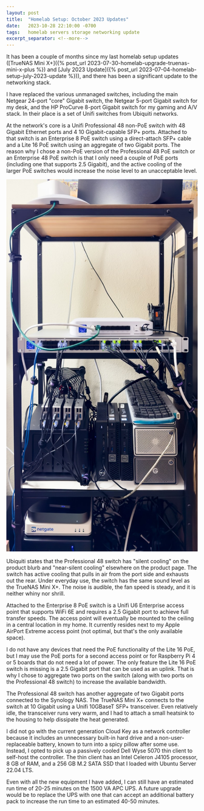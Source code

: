 ```yaml
---
layout: post
title:  "Homelab Setup: October 2023 Updates"
date:   2023-10-28 22:10:00 -0700
tags:   homelab servers storage networking update
excerpt_separator: <!--more-->
---
```


It has been a couple of months since my last homelab setup updates ([TrueNAS Mini X+]({% post_url 2023-07-30-homelab-upgrade-truenas-mini-x-plus %}) and [July 2023 Update]({% post_url 2023-07-04-homelab-setup-july-2023-update %})), and there has been a significant update to the networking stack.

I have replaced the various unmanaged switches, including the main Netgear 24-port "core" Gigabit switch, the Netgear 5-port Gigabit switch for my desk, and the HP ProCurve 8-port Gigabit switch for my gaming and A/V stack. In their place is a set of Unifi switches from Ubiquiti networks.

<!--more-->

At the network's core is a Unifi Professional 48 non-PoE switch with 48 Gigabit Ethernet ports and 4 10 Gigabit-capable SFP+ ports. Attached to that switch is an Enterprise 8 PoE switch using a direct-attach SFP+ cable and a Lite 16 PoE switch using an aggregate of two Gigabit ports. The reason why I chose a non-PoE version of the Professional 48 PoE switch or an Enterprise 48 PoE switch is that I only need a couple of PoE ports (including one that supports 2.5 Gigabit), and the active cooling of the larger PoE switches would increase the noise level to an unacceptable level.

[![Image of an IKEA FJÄLLBO shelf with networking and computer equipment](/assets/images/homelab/homelab-shelf-october-2023.jpg "Image of a populated IKEA FJÄLLBO shelf with networking switches, access points and computers")](/assets/images/homelab/homelab-shelf-october-2023.jpg)

Ubiquiti states that the Professional 48 switch has "silent cooling" on the product blurb and "near-silent cooling" elsewhere on the product page. The switch has active cooling that pulls in air from the port side and exhausts out the rear. Under everyday use, the switch has the same sound level as the TrueNAS Mini X+. The noise is audible, the fan speed is steady, and it is neither whiny nor shrill.

Attached to the Enterprise 8 PoE switch is a Unifi U6 Enterprise access point that supports WiFi 6E and requires a 2.5 Gigabit port to achieve full transfer speeds. The access point will eventually be mounted to the ceiling in a central location in my home. It currently resides next to my Apple AirPort Extreme access point (not optimal, but that's the only available space).

I do not have any devices that need the PoE functionality of the Lite 16 PoE, but I may use the PoE ports for a second access point or for Raspberry Pi 4 or 5 boards that do not need a lot of power. The only feature the Lite 16 PoE switch is missing is a 2.5 Gigabit port that can be used as an uplink. That is why I chose to aggregate two ports on the switch (along with two ports on the Professional 48 switch) to increase the available bandwidth.

The Professional 48 switch has another aggregate of two Gigabit ports connected to the Synology NAS. The TrueNAS Mini X+ connects to the switch at 10 Gigabit using a Unifi 10GBaseT SFP+ transceiver. Even relatively idle, the transceiver runs very warm, and I had to attach a small heatsink to the housing to help dissipate the heat generated.

I did not go with the current generation Cloud Key as a network controller because it includes an unnecessary built-in hard drive and a non-user-replaceable battery, known to turn into a spicy pillow after some use. Instead, I opted to pick up a passively cooled Dell Wyse 5070 thin client to self-host the controller. The thin client has an Intel Celeron J4105 processor, 8 GB of RAM, and a 256 GB M.2 SATA SSD that I loaded with Ubuntu Server 22.04 LTS.

Even with all the new equipment I have added, I can still have an estimated run time of 20-25 minutes on the 1500 VA APC UPS. A future upgrade would be to replace the UPS with one that can accept an additional battery pack to increase the run time to an estimated 40-50 minutes.
